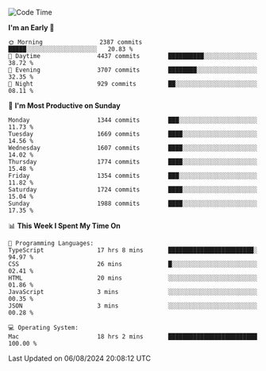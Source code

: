 <!--START_SECTION:waka-->
![Code Time](http://img.shields.io/badge/Code%20Time-4%2C249%20hrs%206%20mins-blue)

**I'm an Early 🐤** 

```text
🌞 Morning                2387 commits        █████░░░░░░░░░░░░░░░░░░░░   20.83 % 
🌆 Daytime                4437 commits        ██████████░░░░░░░░░░░░░░░   38.72 % 
🌃 Evening                3707 commits        ████████░░░░░░░░░░░░░░░░░   32.35 % 
🌙 Night                  929 commits         ██░░░░░░░░░░░░░░░░░░░░░░░   08.11 % 
```
📅 **I'm Most Productive on Sunday** 

```text
Monday                   1344 commits        ███░░░░░░░░░░░░░░░░░░░░░░   11.73 % 
Tuesday                  1669 commits        ████░░░░░░░░░░░░░░░░░░░░░   14.56 % 
Wednesday                1607 commits        ████░░░░░░░░░░░░░░░░░░░░░   14.02 % 
Thursday                 1774 commits        ████░░░░░░░░░░░░░░░░░░░░░   15.48 % 
Friday                   1354 commits        ███░░░░░░░░░░░░░░░░░░░░░░   11.82 % 
Saturday                 1724 commits        ████░░░░░░░░░░░░░░░░░░░░░   15.04 % 
Sunday                   1988 commits        ████░░░░░░░░░░░░░░░░░░░░░   17.35 % 
```


📊 **This Week I Spent My Time On** 

```text
💬 Programming Languages: 
TypeScript               17 hrs 8 mins       ████████████████████████░   94.97 % 
CSS                      26 mins             █░░░░░░░░░░░░░░░░░░░░░░░░   02.41 % 
HTML                     20 mins             ░░░░░░░░░░░░░░░░░░░░░░░░░   01.86 % 
JavaScript               3 mins              ░░░░░░░░░░░░░░░░░░░░░░░░░   00.35 % 
JSON                     3 mins              ░░░░░░░░░░░░░░░░░░░░░░░░░   00.28 % 

💻 Operating System: 
Mac                      18 hrs 2 mins       █████████████████████████   100.00 % 
```


 Last Updated on 06/08/2024 20:08:12 UTC
<!--END_SECTION:waka-->
